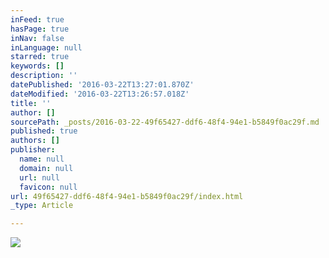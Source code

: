 ```yaml
---
inFeed: true
hasPage: true
inNav: false
inLanguage: null
starred: true
keywords: []
description: ''
datePublished: '2016-03-22T13:27:01.870Z'
dateModified: '2016-03-22T13:26:57.018Z'
title: ''
author: []
sourcePath: _posts/2016-03-22-49f65427-ddf6-48f4-94e1-b5849f0ac29f.md
published: true
authors: []
publisher:
  name: null
  domain: null
  url: null
  favicon: null
url: 49f65427-ddf6-48f4-94e1-b5849f0ac29f/index.html
_type: Article

---
```

![](https://the-grid-user-content.s3-us-west-2.amazonaws.com/0724b20c-4a7f-45fd-9c85-b32b7a59f965.jpg)